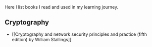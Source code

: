 Here I list books I read and used in my learning journey.

## Cryptography
- [[Cryptography and network security principles and practice (fifth edition) by William Stallings]]